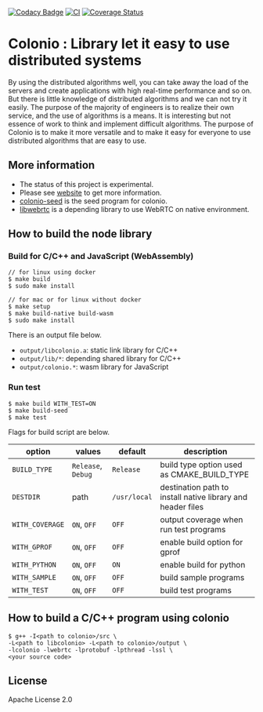 [![Codacy Badge](https://api.codacy.com/project/badge/Grade/9fdd7ba69834413084cdc14cdb4eca55)](https://www.codacy.com/manual/llamerada-jp/colonio?utm_source=github.com&utm_medium=referral&utm_content=llamerada-jp/colonio&utm_campaign=Badge_Grade)
[![CI](https://github.com/llamerada-jp/colonio/workflows/CI/badge.svg)](https://github.com/llamerada-jp/colonio/actions?query=workflow%3ACI)
[![Coverage Status](https://coveralls.io/repos/github/llamerada-jp/colonio/badge.svg?branch=master)](https://coveralls.io/github/llamerada-jp/colonio?branch=master)

# Colonio : Library let it easy to use distributed systems

By using the distributed algorithms well, you can take away the load of the servers and create applications with high real-time performance and so on.
But there is little knowledge of distributed algorithms and we can not try it easily.
The purpose of the majority of engineers is to realize their own service, and the use of algorithms is a means.
It is interesting but not essence of work to think and implement difficult algorithms.
The purpose of Colonio is to make it more versatile and to make it easy for everyone to use distributed algorithms that are easy to use.

## More information

- The status of this project is experimental.
- Please see [website](https://www.colonio.dev/) to get more information.
- [colonio-seed](https://github.com/llamerada-jp/colonio-seed) is the seed program for colonio.
- [libwebrtc](https://github.com/llamerada-jp/libwebrtc) is a depending library to use WebRTC on native environment.

## How to build the node library

### Build for C/C++ and JavaScript (WebAssembly)

```console
// for linux using docker
$ make build
$ sudo make install

// for mac or for linux without docker
$ make setup
$ make build-native build-wasm
$ sudo make install
```

There is an output file below.

- `output/libcolonio.a`: static link library for C/C++
- `output/lib/*`: depending shared library for C/C++
- `output/colonio.*`: wasm library for JavaScript

### Run test

```console
$ make build WITH_TEST=ON
$ make build-seed
$ make test
```

Flags for build script are below.

| option          | values             | default      | description                                                 |
| --------------- | ------------------ | ------------ | ----------------------------------------------------------- |
| `BUILD_TYPE`    | `Release`, `Debug` | `Release`    | build type option used as CMAKE_BUILD_TYPE                  |
| `DESTDIR`       | path               | `/usr/local` | destination path to install native library and header files |
| `WITH_COVERAGE` | `ON`, `OFF`        | `OFF`        | output coverage when run test programs                      |
| `WITH_GPROF`    | `ON`, `OFF`        | `OFF`        | enable build option for gprof                               |
| `WITH_PYTHON`   | `ON`, `OFF`        | `ON`         | enable build for python                                     |
| `WITH_SAMPLE`   | `ON`, `OFF`        | `OFF`        | build sample programs                                       |
| `WITH_TEST`     | `ON`, `OFF`        | `OFF`        | build test programs                                         |

## How to build a C/C++ program using colonio

```console
$ g++ -I<path to colonio>/src \
-L<path to libcolonio> -L<path to colonio>/output \
-lcolonio -lwebrtc -lprotobuf -lpthread -lssl \
<your source code>
```

## License

Apache License 2.0
